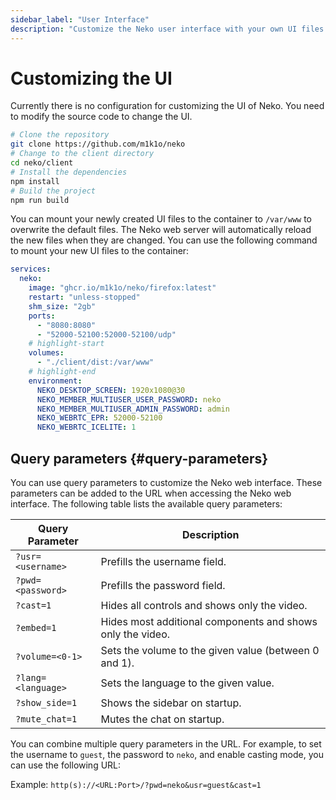 ```yaml
---
sidebar_label: "User Interface"
description: "Customize the Neko user interface with your own UI files."
---
```


# Customizing the UI

Currently there is no configuration for customizing the UI of Neko. You need to modify the source code to change the UI.

```bash
# Clone the repository
git clone https://github.com/m1k1o/neko
# Change to the client directory
cd neko/client
# Install the dependencies
npm install
# Build the project
npm run build
```

You can mount your newly created UI files to the container to `/var/www` to overwrite the default files. The Neko web server will automatically reload the new files when they are changed. You can use the following command to mount your new UI files to the container:

```yaml title="docker-compose.yaml"
services:
  neko:
    image: "ghcr.io/m1k1o/neko/firefox:latest"
    restart: "unless-stopped"
    shm_size: "2gb"
    ports:
      - "8080:8080"
      - "52000-52100:52000-52100/udp"
    # highlight-start
    volumes:
      - "./client/dist:/var/www"
    # highlight-end
    environment:
      NEKO_DESKTOP_SCREEN: 1920x1080@30
      NEKO_MEMBER_MULTIUSER_USER_PASSWORD: neko
      NEKO_MEMBER_MULTIUSER_ADMIN_PASSWORD: admin
      NEKO_WEBRTC_EPR: 52000-52100
      NEKO_WEBRTC_ICELITE: 1
```

## Query parameters {#query-parameters}

You can use query parameters to customize the Neko web interface. These parameters can be added to the URL when accessing the Neko web interface. The following table lists the available query parameters:

| Query Parameter    | Description                                                |
|--------------------|------------------------------------------------------------|
| `?usr=<username>`  | Prefills the username field.                               |
| `?pwd=<password>`  | Prefills the password field.                               |
| `?cast=1`          | Hides all controls and shows only the video.               |
| `?embed=1`         | Hides most additional components and shows only the video. |
| `?volume=<0-1>`    | Sets the volume to the given value (between 0 and 1).      |
| `?lang=<language>` | Sets the language to the given value.                      |
| `?show_side=1`     | Shows the sidebar on startup.                              |
| `?mute_chat=1`     | Mutes the chat on startup.                                 |

You can combine multiple query parameters in the URL. For example, to set the username to `guest`, the password to `neko`, and enable casting mode, you can use the following URL:

Example: `http(s)://<URL:Port>/?pwd=neko&usr=guest&cast=1`